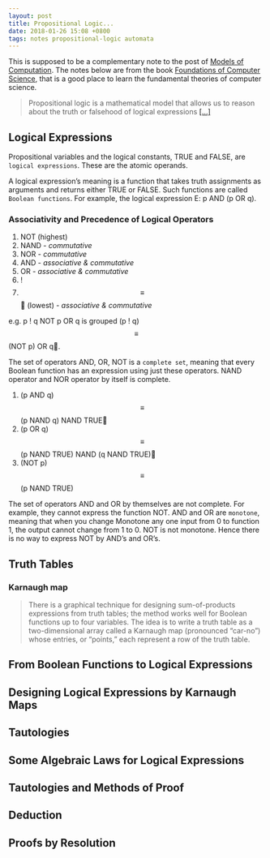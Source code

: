 ```yaml
---
layout: post
title: Propositional Logic...
date: 2018-01-26 15:08 +0800
tags: notes propositional-logic automata
---
```


This is supposed to be a complementary note to the post of [Models of Computation](/models-of-computation).
The notes below are from the book [Foundations of Computer Science](http://i.stanford.edu/~ullman/focs.html),
that is a good place to learn the fundamental theories of computer science.

> Propositional logic is a mathematical model that allows us to reason about the
> truth or falsehood of logical expressions [[...]](http://i.stanford.edu/~ullman/focs/ch12.pdf)

## Logical Expressions

Propositional variables and the logical constants, TRUE and FALSE, are `logical expressions`. 
These are the atomic operands.

A logical expression’s meaning is a function that takes truth assignments as arguments 
and returns either TRUE or FALSE. Such functions are called `Boolean functions`. 
For example, the logical expression E: p AND (p OR q).

### Associativity and Precedence of Logical Operators

1. NOT (highest) 
2. NAND - *commutative*
3. NOR - *commutative*
4. AND - *associative & commutative*
5. OR - *associative & commutative*
6. !
7. $$\equiv$$ (lowest) - *associative & commutative*

e.g. p ! q NOT p OR q is grouped (p ! q) $$\equiv$$ (NOT p) OR q.

The set of operators AND, OR, NOT is a `complete set`, meaning that
every Boolean function has an expression using just these operators.
NAND operator and NOR operator by itself is complete.

1. (p AND q) $$\equiv$$ (p NAND q) NAND TRUE
2. (p OR q) $$\equiv$$ (p NAND TRUE) NAND (q NAND TRUE)
3. (NOT p) $$\equiv$$ (p NAND TRUE)

The set of operators AND and OR by themselves are not complete.
For example, they cannot express the function NOT.
AND and OR are `monotone`, meaning that when you change Monotone any one input from 0 to function 1, 
the output cannot change from 1 to 0.
NOT is not monotone. Hence there is no way to express NOT by AND’s and OR’s.

## Truth Tables

### Karnaugh map 
> There is a graphical technique for designing sum-of-products expressions from truth tables; 
> the method works well for Boolean functions up to four variables. 
> The idea is to write a truth table as a two-dimensional array called a Karnaugh map 
> (pronounced “car-no”) whose entries, or “points,” each represent a row of the truth table. 

## From Boolean Functions to Logical Expressions


## Designing Logical Expressions by Karnaugh Maps


## Tautologies


## Some Algebraic Laws for Logical Expressions


## Tautologies and Methods of Proof


## Deduction


## Proofs by Resolution